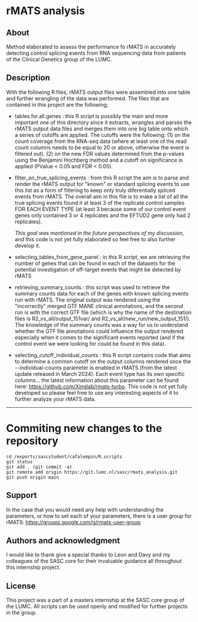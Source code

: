 # rMATS analysis

## About

Method elaborated to assess the performance fo rMATS in accurately detecting control splicing events from RNA sequencing data from patients of the Clinical Genetics group of the LUMC.

## Description

With the following R files, rMATS output files were assembled into one table and further wrangling of the data was performed. The files that are contained in this project are the following;

-   tables.for.all.genes : this R script is possibly the main and more important one of this directory since it extracts, wrangles and parses the rMATS output data files and merges them into one big table onto which a series of cutoffs are applied. The cutoffs were the following: (1) on the count coverage from the RNA-seq data (where at least one of the read count columns needs to be equal to 20 or above, otherwise the event is filtered out). (2) on the new FDR values determined from the p-values using the Benjamini Hochberg method and a cutoff on significance is applied (PValue \< 0.05 and FDR \< 0.05).

-   filter_on_true_splicing_events : from this R script the aim is to parse and render the rMATS output for "known" or standard splicing events to use this list as a form of filtering to keep only truly diferentially spliced events from rMATS. The overall aim in this file is to make a list of all the true splicing events found it at least 3 of the replicate control samples FOR EACH EVENT TYPE (at least 3 because some of our control event genes only contained 3 or 4 replicates and the EFTUD2 gene only had 2 replicates).

    *This goal was mentioned in the future perspectives of my discussion*, and this code is not yet fully elaborated so feel free to also further develop it.

-   selecting_tables_from_gene_panel : in this R script, we are retrieving the number of genes that can be found in each of the datasets for the potential investigation of off-target events that might be detected by rMATS

-   retrieving_summary_counts : this script was used to retrieve the summary counts data for each of the genes with known splicing events run with rMATS. The original output was rendered using the "incorrectly" merged GTF MANE clinical annotations, and the second run is with the correct GTF file (which is why the name of the destination files is R2_vs_all/output_151var/ and R2_vs_all/new_run/new_output_151/). The knowledge of the summary counts was a way for us to understand whether the GTF file annotations could influence the output rendered especially when it comes to the significant events reported (and if the control event we were looking for could be found in this data).

-   selecting_cutoff_individual_counts : this R script contains code that aims to determine a common cutoff on the output columns rendered once the \--individual-counts parameter is enabled in rMATS (from the latest update released in March 2024). Each event type has its own specific columns... the latest information about this parameter can be found here: <https://github.com/Xinglab/rmats-turbo>. This code is not yet fully developed so please feel free to use any interesting aspects of it to further analyze your rMATS data.

------------------------------------------------------------------------

# Commiting new changes to the repository

    cd /exports/sascstudent/cafalempin/R.scripts
    git status
    git add . (git commit -a)
    git remote add origin https://git.lumc.nl/sasc/rmats_analysis.git
    git push origin main

## Support

In the case that you would need any help with understanding the parameters, or how to set each of your parameters, there is a user group for rMATS: <https://groups.google.com/g/rmats-user-group>

## Authors and acknowledgment

I would like to thank give a special thanks to Leon and Davy and my colleagues of the SASC core for their invaluable guidance all throughout this internship project.

## License

This project was a part of a masters internship at the SASC core group of the LUMC. All scripts can be used openly and modified for further projects in the group.
